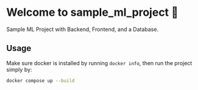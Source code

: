 # Welcome to sample_ml_project 👋

Sample ML Project with Backend, Frontend, and a Database.

## Usage

Make sure docker is installed by running `docker info`, then run the project simply by:

```bash
docker compose up --build
```
